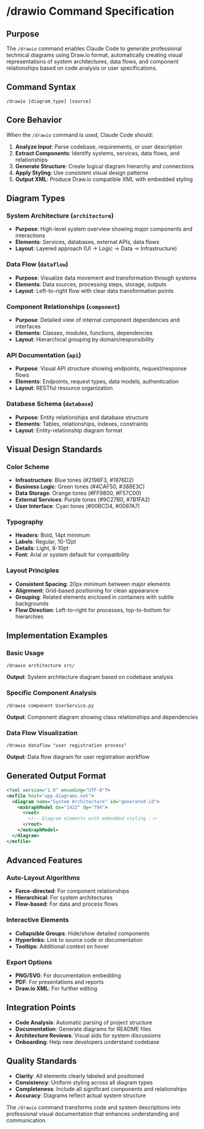 # /drawio Command Specification

## Purpose
The `/drawio` command enables Claude Code to generate professional technical diagrams using Draw.io format, automatically creating visual representations of system architectures, data flows, and component relationships based on code analysis or user specifications.

## Command Syntax
```
/drawio [diagram_type] [source]
```

## Core Behavior
When the `/drawio` command is used, Claude Code should:

1. **Analyze Input**: Parse codebase, requirements, or user description
2. **Extract Components**: Identify systems, services, data flows, and relationships
3. **Generate Structure**: Create logical diagram hierarchy and connections
4. **Apply Styling**: Use consistent visual design patterns
5. **Output XML**: Produce Draw.io compatible XML with embedded styling

## Diagram Types

### System Architecture (`architecture`)
- **Purpose**: High-level system overview showing major components and interactions
- **Elements**: Services, databases, external APIs, data flows
- **Layout**: Layered approach (UI → Logic → Data → Infrastructure)

### Data Flow (`dataflow`) 
- **Purpose**: Visualize data movement and transformation through systems
- **Elements**: Data sources, processing steps, storage, outputs
- **Layout**: Left-to-right flow with clear data transformation points

### Component Relationships (`component`)
- **Purpose**: Detailed view of internal component dependencies and interfaces
- **Elements**: Classes, modules, functions, dependencies
- **Layout**: Hierarchical grouping by domain/responsibility

### API Documentation (`api`)
- **Purpose**: Visual API structure showing endpoints, request/response flows
- **Elements**: Endpoints, request types, data models, authentication
- **Layout**: RESTful resource organization

### Database Schema (`database`)
- **Purpose**: Entity relationships and database structure
- **Elements**: Tables, relationships, indexes, constraints
- **Layout**: Entity-relationship diagram format

## Visual Design Standards

### Color Scheme
- **Infrastructure**: Blue tones (#2196F3, #1976D2)
- **Business Logic**: Green tones (#4CAF50, #388E3C) 
- **Data Storage**: Orange tones (#FF9800, #F57C00)
- **External Services**: Purple tones (#9C27B0, #7B1FA2)
- **User Interface**: Cyan tones (#00BCD4, #0097A7)

### Typography
- **Headers**: Bold, 14pt minimum
- **Labels**: Regular, 10-12pt
- **Details**: Light, 8-10pt
- **Font**: Arial or system default for compatibility

### Layout Principles
- **Consistent Spacing**: 20px minimum between major elements
- **Alignment**: Grid-based positioning for clean appearance
- **Grouping**: Related elements enclosed in containers with subtle backgrounds
- **Flow Direction**: Left-to-right for processes, top-to-bottom for hierarchies

## Implementation Examples

### Basic Usage
```
/drawio architecture src/
```
**Output**: System architecture diagram based on codebase analysis

### Specific Component Analysis
```
/drawio component UserService.py
```
**Output**: Component diagram showing class relationships and dependencies

### Data Flow Visualization
```
/drawio dataflow "user registration process"
```
**Output**: Data flow diagram for user registration workflow

## Generated Output Format

```xml
<?xml version="1.0" encoding="UTF-8"?>
<mxfile host="app.diagrams.net">
  <diagram name="System Architecture" id="generated-id">
    <mxGraphModel dx="1422" dy="794">
      <root>
        <!-- Diagram elements with embedded styling -->
      </root>
    </mxGraphModel>
  </diagram>
</mxfile>
```

## Advanced Features

### Auto-Layout Algorithms
- **Force-directed**: For component relationships
- **Hierarchical**: For system architectures
- **Flow-based**: For data and process flows

### Interactive Elements
- **Collapsible Groups**: Hide/show detailed components
- **Hyperlinks**: Link to source code or documentation
- **Tooltips**: Additional context on hover

### Export Options
- **PNG/SVG**: For documentation embedding
- **PDF**: For presentations and reports
- **Draw.io XML**: For further editing

## Integration Points
- **Code Analysis**: Automatic parsing of project structure
- **Documentation**: Generate diagrams for README files
- **Architecture Reviews**: Visual aids for system discussions
- **Onboarding**: Help new developers understand codebase

## Quality Standards
- **Clarity**: All elements clearly labeled and positioned
- **Consistency**: Uniform styling across all diagram types
- **Completeness**: Include all significant components and relationships
- **Accuracy**: Diagrams reflect actual system structure

The `/drawio` command transforms code and system descriptions into professional visual documentation that enhances understanding and communication.
